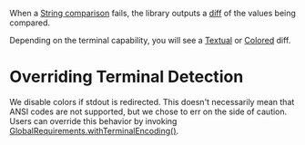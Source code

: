 When a [String comparison](https://cowwoc.github.io/requirements.js/3.2.0/docs/api/ObjectVerifier.html#isEqualTo)
fails, the library outputs a [diff](https://en.wikipedia.org/wiki/Diff) of the values being compared.

Depending on the terminal capability, you will see a [Textual](Textual_Diff.md) or [Colored](Colored_Diff.md) diff.

# Overriding Terminal Detection

We disable colors if stdout is redirected. This doesn't necessarily mean that ANSI codes are not supported, but we chose to err on the side of caution.
Users can override this behavior by invoking [GlobalRequirements.withTerminalEncoding()](https://cowwoc.github.io/requirements.js/3.2.0/docs/api/module-GlobalRequirements-GlobalRequirements.html#.withTerminalEncoding).